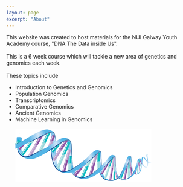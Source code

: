 ```yaml
---
layout: page
excerpt: "About"
---
```




This website was created to host materials for the NUI Galway Youth Academy course, "DNA The Data inside Us".\
\
This is a 6 week course which will tackle a new area of genetics and genomics each week.\
\
These topics include
- Introduction to Genetics and Genomics
- Population Genomics
- Transcriptomics
- Comparative Genomics
- Ancient  Genomics
- Machine Learning in Genomics\
&nbsp;&nbsp;&nbsp;&nbsp;&nbsp;&nbsp;&nbsp;&nbsp;&nbsp;&nbsp;&nbsp;&nbsp;&nbsp;&nbsp;&nbsp;&nbsp;&nbsp;&nbsp;&nbsp;&nbsp;&nbsp;&nbsp;&nbsp;&nbsp;&nbsp;&nbsp;&nbsp;&nbsp;&nbsp;&nbsp;&nbsp;&nbsp;&nbsp;&nbsp;&nbsp;&nbsp;&nbsp;&nbsp;&nbsp;&nbsp;&nbsp;&nbsp;&nbsp;&nbsp;&nbsp;&nbsp;&nbsp;&nbsp;&nbsp; ![](images/dna.png)
